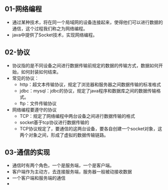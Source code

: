 ## 01-网络编程

+ 通过某种技术，将在同一个局域网的设备连接起来，使得他们可以进行数据的通信，这个过程我们称之为网络编程。
+ java中提供了Socket技术，实现网络编程。

## 02-协议

+ 协议指的是不同设备之间进行数据传输前规定的数据的传输方式，数据如何开始，如何封装如何结束。
+ 常见的协议：
  + http：超文本传输协议，规定了浏览器和服务器之间数据传输的标准格式
  + jdbc：mysql：jdbc的协议，规定了java程序和数据库之间的数据传输格式。
  + ftp：文件传输协议
+ 网络编程要遵守的协议
  + TCP：规定了网络编程中两台设备之间进行数据传输的格式
  + socket基于tcp协议进行数据传输的
  + TCP协议规定了，要通信的这两台设备，要各自创建一个socket对象，这两个对象之间，形成了虚拟的数据传输链路。

## 03-通信的实现

+ 通信时有两个角色，一个是服务端，一个是客户端。
+ 客户端作为主动方，去连接服务端，服务器一般被动接收数据
+ 一个客户端和服务端的通信
+ ​


